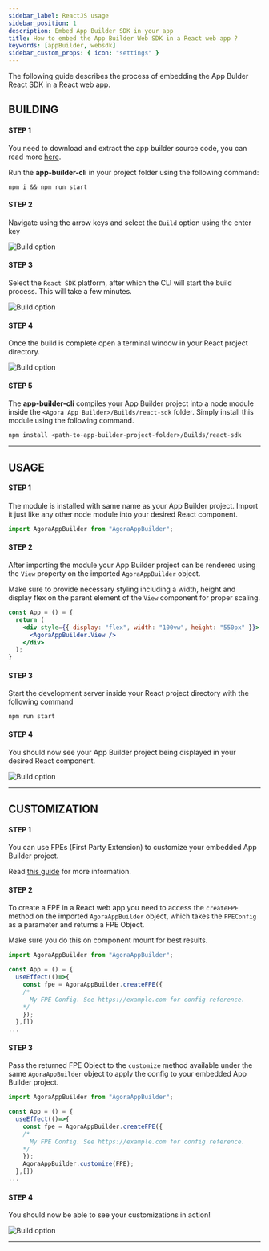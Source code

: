 ```yaml
---
sidebar_label: ReactJS usage
sidebar_position: 1
description: Embed App Builder SDK in your app
title: How to embed the App Builder Web SDK in a React web app ?
keywords: [appBuilder, websdk]
sidebar_custom_props: { icon: "settings" }
---
```


The following guide describes the process of embedding the App Bulder React SDK in a React web app.

## BUILDING

#### STEP 1

<!-- LHS -->

You need to download and extract the app builder source code, you can read more [here](/turn-key/quickstart).

Run the **app-builder-cli** in your project folder using the following command:

<!-- RHS -->

```shell
npm i && npm run start
```

#### STEP 2

<!-- LHS -->

Navigate using the arrow keys and select the `Build` option using the enter key

<!-- RHS -->

<!-- ![Main menu, Build highlighted screenshot](./1.png) -->
<image alt="Build option" lightImageSrc="sdk/react/1.png" darkImageSrc="sdk/react/1.png" />

#### STEP 3

<!-- LHS -->

Select the `React SDK` platform, after which the CLI will start the build process. This will take a few minutes.

<!-- RHS -->

<!-- ![Build menu, React-SDK highlighted screenshot](./2.png) -->
<image alt="Build option" lightImageSrc="sdk/react/2.png" darkImageSrc="sdk/react/2.png" />

#### STEP 4

<!-- LHS -->

Once the build is complete open a terminal window in your React project directory.

<!-- RHS -->

<!-- ![Terminal window inside React js project folder](./3.png) -->
<image alt="Build option" lightImageSrc="sdk/react/3.png" darkImageSrc="sdk/react/3.png" />

#### STEP 5

<!-- LHS -->

The **app-builder-cli** compiles your App Builder project into a node module inside the `<Agora App Builder>/Builds/react-sdk` folder. Simply install this module using the following command.

<!-- RHS -->

```shell
npm install <path-to-app-builder-project-folder>/Builds/react-sdk
```

---

## USAGE

#### STEP 1

<!-- LHS -->

The module is installed with same name as your App Builder project. Import it just like any other node module into your desired React component.

<!-- RHS -->

```js
import AgoraAppBuilder from "AgoraAppBuilder";
```

#### STEP 2

<!-- LHS -->

After importing the module your App Builder project can be rendered using the `View` property on the imported `AgoraAppBuilder` object.

Make sure to provide necessary styling including a width, height and display flex on the parent element of the `View` component for proper scaling.

<!-- RHS -->

```jsx {2-6}
const App = () = {
  return (
    <div style={{ display: "flex", width: "100vw", height: "550px" }}>
      <AgoraAppBuilder.View />
    </div>
  );
}
```

#### STEP 3

<!-- LHS -->

Start the development server inside your React project directory with the following command

<!-- RHS -->

`npm run start`

#### STEP 4

<!-- LHS -->

You should now see your App Builder project being displayed in your desired React component.

<!-- RHS -->

<!-- ![Website with App Builder embedded](./5.png) -->
<image alt="Build option" lightImageSrc="sdk/react/5.png" darkImageSrc="sdk/react/5.png" />

---

## CUSTOMIZATION

#### STEP 1

<!-- LHS -->

You can use FPEs (First Party Extension) to customize your embedded App Builder project.

Read [this guide](/first-party-extension/quickstart) for more information.

#### STEP 2

<!-- LHS -->

To create a FPE in a React web app you need to access the `createFPE` method on the imported `AgoraAppBuilder` object, which takes the `FPEConfig` as a parameter and returns a FPE Object.

Make sure you do this on component mount for best results.

<!-- RHS -->

```js {4-10}
import AgoraAppBuilder from "AgoraAppBuilder";

const App = () = {
  useEffect(()=>{
    const fpe = AgoraAppBuilder.createFPE({
    /*
      My FPE Config. See https://example.com for config reference.
    */
    });
  },[])
...
```

#### STEP 3

<!-- LHS -->

Pass the returned FPE Object to the `customize` method available under the same `AgoraAppBuilder` object to apply the config to your embedded App Builder project.

<!-- RHS -->

```js {10}
import AgoraAppBuilder from "AgoraAppBuilder";

const App = () = {
  useEffect(()=>{
    const fpe = AgoraAppBuilder.createFPE({
    /*
      My FPE Config. See https://example.com for config reference.
    */
    });
    AgoraAppBuilder.customize(FPE);
  },[])
...
```

#### STEP 4

<!-- LHS -->

You should now be able to see your customizations in action!

<!-- RHS -->

<!-- ![Website with App Builder embedded customized](./6.png) -->
<image alt="Build option" lightImageSrc="sdk/react/6.png" darkImageSrc="sdk/react/6.png" />

---
